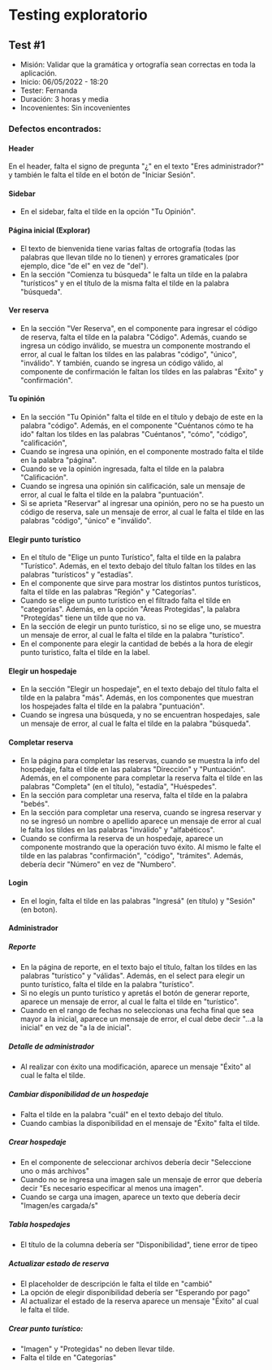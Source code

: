 # Testing exploratorio

## Test #1

- Misión: Validar que la gramática y ortografía sean correctas en toda la aplicación.
- Inicio: 06/05/2022 - 18:20
- Tester: Fernanda
- Duración: 3 horas y media
- Incovenientes: Sin incovenientes

### Defectos encontrados: 

#### Header
En el header, falta el signo de pregunta "¿" en el texto "Eres administrador?" y también le falta el tilde en el botón de "Iniciar Sesión".

#### Sidebar
- En el sidebar, falta el tilde en la opción "Tu Opinión".

#### Página inicial (Explorar)
- El texto de bienvenida tiene varias faltas de ortografía (todas las palabras que llevan tilde no lo tienen) y errores gramaticales (por ejemplo, dice "de el" en vez de "del").
- En la sección "Comienza tu búsqueda" le falta un tilde en la palabra "turísticos" y en el título de la misma falta el tilde en la palabra "búsqueda".

#### Ver reserva
- En la sección "Ver Reserva", en el componente para ingresar el código de reserva, falta el tilde en la palabra "Código". Además, cuando se ingresa un código inválido, se muestra un componente mostrando el error, al cual le faltan los tildes en las palabras "código", "único", "inválido". Y también, cuando se ingresa un código válido, al componente de confirmación le faltan los tildes en las palabras "Éxito" y "confirmación".

#### Tu opinión
- En la sección "Tu Opinión" falta el tilde en el título y debajo de este en la palabra "código". Además, en el componente "Cuéntanos cómo te ha ido" faltan los tildes en las palabras "Cuéntanos", "cómo", "código", "calificación", 
- Cuando se ingresa una opinión, en el componente mostrado falta el tilde en la palabra "página".
- Cuando se ve la opinión ingresada, falta el tilde en la palabra "Calificación".
- Cuando se ingresa una opinión sin calificación, sale un mensaje de error, al cual le falta el tilde en la palabra "puntuación".
- Si se aprieta "Reservar" al ingresar una opinión, pero no se ha puesto un código de reserva, sale un mensaje de error, al cual le falta el tilde en las palabras "código", "único" e "inválido".

#### Elegir punto turístico
- En el título de "Elige un punto Turístico", falta el tilde en la palabra "Turístico". Además, en el texto debajo del título faltan los tildes en las palabras "turísticos" y "estadías".
- En el componente que sirve para mostrar los distintos puntos turísticos, falta el tilde en las palabras "Región" y "Categorías".
- Cuando se elige un punto turístico en el filtrado falta el tilde en "categorías". Además, en la opción "Áreas Protegidas", la palabra "Protegídas" tiene un tilde que no va.
- En la sección de elegir un punto turístico, si no se elige uno, se muestra un mensaje de error, al cual le falta el tilde en la palabra "turístico".
- En el componente para elegir la cantidad de bebés a la hora de elegir punto turistico, falta el tilde en la label. 

#### Elegir un hospedaje
- En la sección "Elegir un hospedaje", en el texto debajo del título falta el tilde en la palabra "más". Además, en los componentes que muestran los hospejades falta el tilde en la palabra "puntuación".
- Cuando se ingresa una búsqueda, y no se encuentran hospedajes, sale un mensaje de error, al cual le falta el tilde en la palabra "búsqueda".

#### Completar reserva
- En la página para completar las reservas, cuando se muestra la info del hospedaje, falta el tilde en las palabras "Dirección" y "Puntuación". Además, en el componente para completar la reserva falta el tilde en las palabras "Completa" (en el título), "estadía", "Huéspedes".
- En la sección para completar una reserva, falta el tilde en la palabra "bebés".
- En la sección para completar una reserva, cuando se ingresa reservar y no se ingresó un nombre o apellido aparece un mensaje de error al cual le falta los tildes en las palabras "inválido" y "alfabéticos".
- Cuando se confirma la reserva de un hospedaje, aparece un componente mostrando que la operación tuvo éxito. Al mismo le falte el tilde en las palabras "confirmación",  "código", "trámites". Además, debería decir "Número" en vez de "Numbero". 

#### Login
- En el login, falta el tilde en las palabras "Ingresá" (en título) y "Sesión" (en boton).

#### Administrador 

##### Reporte
- En la página de reporte, en el texto bajo el título, faltan los tildes en las palabras "turístico" y "válidas". Además, en el select para elegir un punto turístico, falta el tilde en la palabra "turístico".
- Si no elegís un punto turístico y apretás el botón de generar reporte, aparece un mensaje de error, al cual le falta el tilde en "turístico".
- Cuando en el rango de fechas no seleccionas una fecha final que sea mayor a la inicial, aparece un mensaje de error, el cual debe decir "...a la inicial" en vez de "a la de inicial".

##### Detalle de administrador
- Al realizar con éxito una modificación, aparece un mensaje "Éxito" al cual le falta el tilde.

##### Cambiar disponibilidad de un hospedaje 
- Falta el tilde en la palabra "cuál" en el texto debajo del título. 
- Cuando cambias la disponibilidad  en el mensaje de "Éxito" falta el tilde.

##### Crear hospedaje
- En el componente de seleccionar archivos debería decir "Seleccione uno o más archivos"
- Cuando no se ingresa una imagen sale un mensaje de error que debería decir "Es necesario especificar al menos una imagen".
- Cuando se carga una imagen, aparece un texto que debería decir "Imagen/es cargada/s"

##### Tabla hospedajes
- El título de la columna debería ser "Disponibilidad", tiene error de tipeo

##### Actualizar estado de reserva
- El placeholder de descripción le falta el tilde en "cambió"
- La opción de elegir disponibilidad debería ser "Esperando por pago"
- Al actualizar el estado de la reserva aparece un mensaje "Éxito" al cual le falta el tilde.

##### Crear punto turístico:
- "Imagen" y "Protegidas" no deben llevar tilde.
- Falta el tilde en "Categorías"
